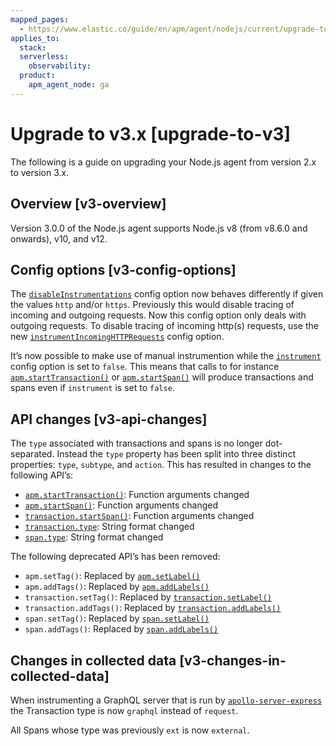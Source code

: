 ```yaml
---
mapped_pages:
  - https://www.elastic.co/guide/en/apm/agent/nodejs/current/upgrade-to-v3.html
applies_to:
  stack:
  serverless:
    observability:
  product:
    apm_agent_node: ga
---
```


# Upgrade to v3.x [upgrade-to-v3]

The following is a guide on upgrading your Node.js agent from version 2.x to version 3.x.

## Overview [v3-overview]

Version 3.0.0 of the Node.js agent supports Node.js v8 (from v8.6.0 and onwards), v10, and v12.


## Config options [v3-config-options]

The [`disableInstrumentations`](/reference/configuration.md#disable-instrumentations) config option now behaves differently if given the values `http` and/or `https`. Previously this would disable tracing of incoming and outgoing requests. Now this config option only deals with outgoing requests. To disable tracing of incoming http(s) requests, use the new [`instrumentIncomingHTTPRequests`](/reference/configuration.md#instrument-incoming-http-requests) config option.

It’s now possible to make use of manual instrumention while the [`instrument`](/reference/configuration.md#instrument) config option is set to `false`. This means that calls to for instance [`apm.startTransaction()`](/reference/agent-api.md#apm-start-transaction) or [`apm.startSpan()`](/reference/agent-api.md#apm-start-span) will produce transactions and spans even if `instrument` is set to `false`.


## API changes [v3-api-changes]

The `type` associated with transactions and spans is no longer dot-separated. Instead the `type` property has been split into three distinct properties: `type`, `subtype`, and `action`. This has resulted in changes to the following API’s:

* [`apm.startTransaction()`](/reference/agent-api.md#apm-start-transaction): Function arguments changed
* [`apm.startSpan()`](/reference/agent-api.md#apm-start-span): Function arguments changed
* [`transaction.startSpan()`](/reference/transaction-api.md#transaction-start-span): Function arguments changed
* [`transaction.type`](/reference/transaction-api.md#transaction-type): String format changed
* [`span.type`](/reference/span-api.md#span-type): String format changed

The following deprecated API’s has been removed:

* `apm.setTag()`: Replaced by [`apm.setLabel()`](/reference/agent-api.md#apm-set-label)
* `apm.addTags()`: Replaced by [`apm.addLabels()`](/reference/agent-api.md#apm-add-labels)
* `transaction.setTag()`: Replaced by [`transaction.setLabel()`](/reference/transaction-api.md#transaction-set-label)
* `transaction.addTags()`: Replaced by [`transaction.addLabels()`](/reference/transaction-api.md#transaction-add-labels)
* `span.setTag()`: Replaced by [`span.setLabel()`](/reference/span-api.md#span-set-label)
* `span.addTags()`: Replaced by [`span.addLabels()`](/reference/span-api.md#span-add-labels)


## Changes in collected data [v3-changes-in-collected-data]

When instrumenting a GraphQL server that is run by [`apollo-server-express`](https://www.npmjs.com/package/apollo-server-express) the Transaction type is now `graphql` instead of `request`.

All Spans whose type was previously `ext` is now `external`.


